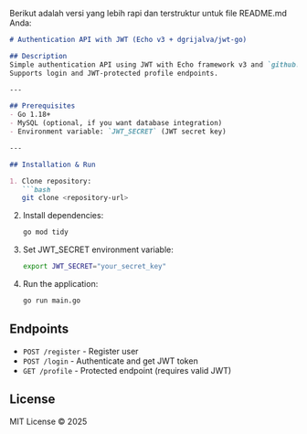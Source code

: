 Berikut adalah versi yang lebih rapi dan terstruktur untuk file README.md Anda:

```markdown
# Authentication API with JWT (Echo v3 + dgrijalva/jwt-go)

## Description
Simple authentication API using JWT with Echo framework v3 and `github.com/dgrijalva/jwt-go` library.  
Supports login and JWT-protected profile endpoints.

---

## Prerequisites
- Go 1.18+
- MySQL (optional, if you want database integration)
- Environment variable: `JWT_SECRET` (JWT secret key)

---

## Installation & Run

1. Clone repository:
   ```bash
   git clone <repository-url>
   ```

2. Install dependencies:
   ```bash
   go mod tidy
   ```

3. Set JWT_SECRET environment variable:
   ```bash
   export JWT_SECRET="your_secret_key"
   ```

4. Run the application:
   ```bash
   go run main.go
   ```

## Endpoints
- `POST /register` - Register user
- `POST /login` - Authenticate and get JWT token
- `GET /profile` - Protected endpoint (requires valid JWT)

## License
MIT License © 2025
```
